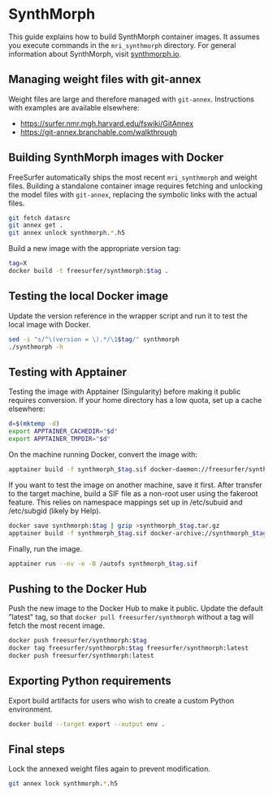 # SynthMorph

This guide explains how to build SynthMorph container images.
It assumes you execute commands in the `mri_synthmorph` directory.
For general information about SynthMorph, visit [synthmorph.io](https://synthmorph.io).


## Managing weight files with git-annex

Weight files are large and therefore managed with `git-annex`.
Instructions with examples are available elsewhere:

* https://surfer.nmr.mgh.harvard.edu/fswiki/GitAnnex
* https://git-annex.branchable.com/walkthrough


## Building SynthMorph images with Docker

FreeSurfer automatically ships the most recent `mri_synthmorph` and weight files.
Building a standalone container image requires fetching and unlocking the model files with `git-annex`, replacing the symbolic links with the actual files.

```sh
git fetch datasrc
git annex get .
git annex unlock synthmorph.*.h5
```

Build a new image with the appropriate version tag:

```sh
tag=X
docker build -t freesurfer/synthmorph:$tag .
```


## Testing the local Docker image

Update the version reference in the wrapper script and run it to test the local image with Docker.

```sh
sed -i "s/^\(version = \).*/\1$tag/" synthmorph
./synthmorph -h
```


## Testing with Apptainer

Testing the image with Apptainer (Singularity) before making it public requires conversion.
If your home directory has a low quota, set up a cache elsewhere:

```sh
d=$(mktemp -d)
export APPTAINER_CACHEDIR="$d"
export APPTAINER_TMPDIR="$d"
```

On the machine running Docker, convert the image with:

```sh
apptainer build -f synthmorph_$tag.sif docker-daemon://freesurfer/synthmorph:$tag
```

If you want to test the image on another machine, save it first.
After transfer to the target machine, build a SIF file as a non-root user using the fakeroot feature.
This relies on namespace mappings set up in /etc/subuid and /etc/subgid (likely by Help).

```sh
docker save synthmorph:$tag | gzip >synthmorph_$tag.tar.gz
apptainer build -f synthmorph_$tag.sif docker-archive://synthmorph_$tag.tar.gz
```

Finally, run the image.

```sh
apptainer run --nv -e -B /autofs synthmorph_$tag.sif
```


## Pushing to the Docker Hub

Push the new image to the Docker Hub to make it public.
Update the default "latest" tag, so that `docker pull freesurfer/synthmorph` without a tag will fetch the most recent image.

```sh
docker push freesurfer/synthmorph:$tag
docker tag freesurfer/synthmorph:$tag freesurfer/synthmorph:latest
docker push freesurfer/synthmorph:latest
```


## Exporting Python requirements

Export build artifacts for users who wish to create a custom Python environment.

```sh
docker build --target export --output env .
```


## Final steps

Lock the annexed weight files again to prevent modification.

```sh
git annex lock synthmorph.*.h5
```
